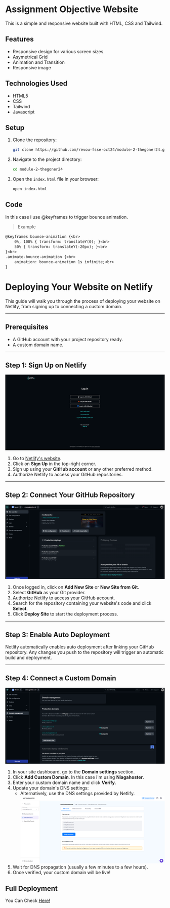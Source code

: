 # Assignment Objective Website

This is a simple and responsive website built with HTML, CSS and Tailwind. 


## Features

- Responsive design for various screen sizes.
- Asymetrical Grid
- Animation and Transition
- Responsive image

## Technologies Used

- HTML5
- CSS
- Tailwind
- Javascript

## Setup

1. Clone the repository:
    ```bash
    git clone https://github.com/revou-fsse-oct24/module-2-thegoner24.git
    ```
2. Navigate to the project directory:
    ```bash
    cd module-2-thegoner24
    ```
3. Open the `index.html` file in your browser:
    ```bash
    open index.html
    ```



## Code 

In this case i use @keyframes to trigger bounce animation.

> Example

    @keyframes bounce-animation {<br>
        0%, 100% { transform: translateY(0); }<br>
        50% { transform: translateY(-20px); }<br>
    }<br>
    .animate-bounce-animation {<br>
        animation: bounce-animation 1s infinite;<br>
    }



# Deploying Your Website on Netlify

This guide will walk you through the process of deploying your website on Netlify, from signing up to connecting a custom domain.

---

## Prerequisites

- A GitHub account with your project repository ready.
- A custom domain name.

---

## Step 1: Sign Up on Netlify

![netlify](./assets/documentation/login.png)
1. Go to [Netlify's website](https://www.netlify.com/).
2. Click on **Sign Up** in the top-right corner.
3. Sign up using your **GitHub account** or any other preferred method.
4. Authorize Netlify to access your GitHub repositories.

---

## Step 2: Connect Your GitHub Repository

![dashboard](./assets/documentation/dashboard.png)
1. Once logged in, click on **Add New Site** or **New Site from Git**.
2. Select **GitHub** as your Git provider.
3. Authorize Netlify to access your GitHub account.
4. Search for the repository containing your website's code and click **Select**.
5. Click **Deploy Site** to start the deployment process.

---

## Step 3: Enable Auto Deployment

Netlify automatically enables auto deployment after linking your GitHub repository. Any changes you push to the repository will trigger an automatic build and deployment.

---

## Step 4: Connect a Custom Domain 

![domain_page](./assets/documentation/domain.png)
1. In your site dashboard, go to the **Domain settings** section. 
2. Click **Add Custom Domain**. In this case i'm using **Niagahoster**.
3. Enter your custom domain name and click **Verify**.
4. Update your domain's DNS settings:
   - Alternatively, use the DNS settings provided by Netlify.
![niagahoster](./assets/documentation/niagahoster.png)
5. Wait for DNS propagation (usually a few minutes to a few hours).
6. Once verified, your custom domain will be live!



## Full Deployment

You Can Check [Here!](https://uttamaglobal.co.id/)